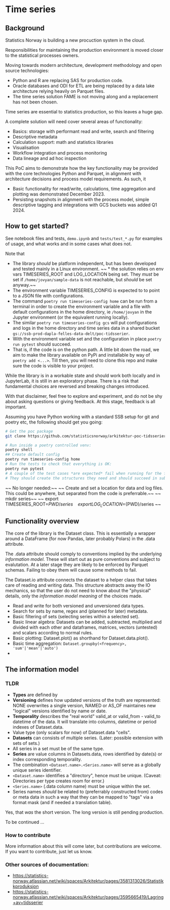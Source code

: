 # Time series

## Background

Statistics Norway is building a new procuction system in the cloud.

Responsibilities for maintaining the production environment is moved closer to the statistical processes owners.

Moving towards modern architecture, development methodology and open source technologies: 

 * Python and R are replacing SAS for production code.
 * Oracle databases and ODI for ETL are being replaced by a data lake architecture relying heavily on Parquet files.
 * The time series solution FAME is not moving along and a replacement has not been chosen. 

Time series are essential to statistics production, so this leaves a huge gap.  

A complete solution will need cover several areas of functionality:

 * Basics: storage with performant read and write, search and filtering 
 * Descriptive metadata 
 * Calculation support: math and statistics libraries
 * Visualisation
 * Workflow integration and process monitoring 
 * Data lineage and ad hoc inspection

This PoC aims to demonstrate how the key functionality may be provided with the core technologies Python and Parquet, in alignment with architecture decisions and process model requirements. As such, it 

 * Basic functionality for read/write, calculations, time aggregation and plotting was demonstrated December 2023.
 * Persisting snapshots in alignment with the process model, simple descriptive tagging and integrations with GCS buckets was added Q1 2024. 

## How to get started?

See notebook files and tests, `demo.ipynb` and `tests/test_*.py` for examples of usage, and what works and in some cases what does not.

Note that
 * The library *should* be platform independent, but has been developed and tested mainly in a Linux environment.
~~ * the solution relies on env vars  TIMESERIES_ROOT and LOG_LOCATION being set. They *must* be set if `/home/jovyan/sample-data` is not reachable, but *should* be set anyway.~~
* The environment variable TIMESERIES_CONFIG is expected to to point to a JSON file with configurations.
* The command `poetry run timeseries-config home` can be run from a terminal in order to create the environment variable and a file with default configurations in the home directory, ie `/home/jovyan` in the Jupyter environment (or the equivalent running locally).
* The similar `poetry run timeseries-config gcs` will put configurations and logs in the home directory and time series data in a shared bucket `gs://ssb-prod-dapla-felles-data-delt/poc-tidsserier`. 
* With the environment variable set and the configuration in place `poetry run pytest` should succeed.
* That is, if the code is on the python path. A little bit down the road, we aim to make the library available on PyPi and installable by way of `poetry add <...>`. Till then, you will need to clone this repo and make sure the code is visible to your project.


While the library is in a workable state and should work both locally and in JupyterLab, it is still in an exploratory phase. There is a risk that fundamental choices are reversed and breaking changes introduced. 

With that disclaimer, feel free to explore and experiment, and do not be shy about asking questions or giving feedback. At this stage, feedback is all important. 

Assuming you have Python working with a standard SSB setup for git and poetry etc, the following should get you going:

``` bash
# Get the poc package
git clone https://github.com/statisticsnorway/arkitektur-poc-tidsserier.git

# Run inside a poetry controlled venv:
poetry shell
## Create default config
poetry run timeseries-config home
# Run the tests to check that everything is OK: 
poetry run pytest
# A couple of the test cases *are expected* fail when running for the first time in a new location.  
# They should create the structures they need and should succeed in subsequent runs.
```
~~ No longer needed:~~ 
~~ Create and set a location for data and log files. This could be anywhere, but separated from the code is preferrable.~~ 
~~ mkdir series~~ 
~~ export TIMESERIES_ROOT=${PWD}/series ~~ 
~~ export LOG_LOCATION=${PWD}/series ~~ 


## Functionality overview

The core of the library is the Dataset class. This is essentially a wrapper around a DataFrame (for now Pandas, later probably Polars) in the .data attribute. 

The .data attribute should comply to conventions implied by the underlying *information model*. These will start out as pure conventions and subject to evalutation. At a later stage they are likely to be enforced by Parquet schemas. Failing to obey them will cause some methods to fail. 

The Dataset.io attribute connects the dataset to a helper class that takes care of reading and writing data. This structure abstracts away the IO mechanics, so that the user do not need to know about the "physical" details, only the *information model meaning* of the choices made.

 * Read and write for both versioned and unversioned data types.
 * Search for sets by name, regex and (planned for later) metadata.
 * Basic filtering of sets (selecting series within a selected set).
 * Basic linear algebra: Datasets can be added, subtracted, multiplied and divided with each other and dataframes, matrices, vectors (untested) and scalars according to normal rules.  
 * Basic plotting: Dataset.plot() as shorthand for Dataset.data.plot(<and sensible defaults>).
 * Basic time aggregation: 
 `Dataset.groupby(<frequency>, 'sum'|'mean'|'auto')`
 * 


 ## The information model

 ### TLDR

 * **Types** are defined by
  * **Versioning** defines how updated versions of the truth are represented: NONE overwrites a single version, NAMED or AS_OF maintaines new "logical" versions identified by name or date.
  * **Temporality** describes the "real world" valid_at or valid_from - valid_to datetime of the data. It will translate into columns, datetime or period indexes of Dataset.data.
  * Value type (only scalars for now) of Dataset.data "cells".
* **Datasets** can consists of multiple series. (Later: possible extension with sets of sets.)
* All series in a set must be of the same type. 
* **Series** are value columns in Datasets.data, rows identified by date(s) or index corresponding temporality.
* The combination `<Dataset.name>.<Series.name>` will serve as a globally unique series identifier.
* `<Dataset.name>` identifies a "directory", hence must be unique. (Caveat: Directories per type creates room for error.)
* `<Series.name>` (.data column name) must be unique within the set. 
* Series names *should* be related to (preferrably constructed from) codes or meta data in such a way that they can be mapped to "tags" via a format mask (and if needed a translation table). 

Yes, that *was* the short version. The long version is still pending production.

To be continued ...

### How to contribute

More information about this will come later, but contributions are welcome. If you want to contribute, just let us know. 

### Other sources of documentation:

* https://statistics-norway.atlassian.net/wiki/spaces/Arkitektur/pages/3581313026/Statistikkproduksjon
* https://statistics-norway.atlassian.net/wiki/spaces/Arkitektur/pages/3595665419/Lagring+av+tidsserier